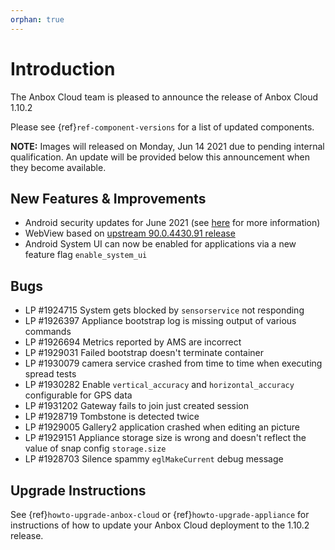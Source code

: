 ```yaml
---
orphan: true
---
```

# Introduction

The Anbox Cloud team is pleased to announce the release of Anbox Cloud 1.10.2

Please see {ref}`ref-component-versions` for a list of updated components.

**NOTE:** Images will released on Monday, Jun 14 2021 due to pending internal qualification. An update will be provided below this announcement when they become available.

## New Features & Improvements

* Android security updates for June 2021 (see [here](https://source.android.com/security/bulletin/2021-06-01) for more information)
* WebView based on [upstream 90.0.4430.91 release](https://chromereleases.googleblog.com/2021/06/chrome-for-android-update.html)
* Android System UI can now be enabled for applications via a new feature flag `enable_system_ui`

## Bugs

* LP #1924715 System gets blocked by `sensorservice` not responding 
* LP #1926397 Appliance bootstrap log is missing output of various commands 
* LP #1926694 Metrics reported by AMS are incorrect 
* LP #1929031 Failed bootstrap doesn't terminate container 
* LP #1930079 camera service crashed from time to time when executing spread tests
* LP #1930282 Enable `vertical_accuracy` and `horizontal_accuracy` configurable for GPS data 
* LP #1931202 Gateway fails to join just created session 
* LP #1928719 Tombstone is detected twice 
* LP #1929005 Gallery2 application crashed when editing an picture 
* LP #1929151 Appliance storage size is wrong and doesn't reflect the value of snap config `storage.size`  
* LP #1928703 Silence spammy `eglMakeCurrent` debug message 

## Upgrade Instructions

See {ref}`howto-upgrade-anbox-cloud` or {ref}`howto-upgrade-appliance` for instructions of how to update your Anbox Cloud deployment to the 1.10.2 release.